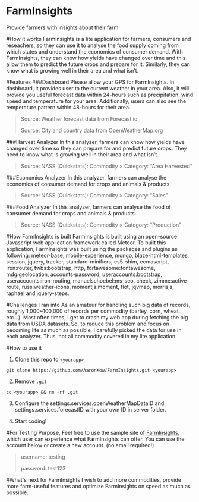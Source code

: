 # FarmInsights
Provide farmers with insights about their farm

#How it works
Farminsights is a lite application for farmers, consumers and reseachers, so they can use it to analyse the food supply coming from which states and understand the economics of consumer demand. With FarmInsights, they can know how yields have changed over time and this allow them to predict the future crops and prepare for it. Similarly, they can know what is growing well in their area and what isn’t.


#Features
###Dashboard
Please allow your GPS for FarmInsights. In dashboard, it provides user to the current weather in your area. Also, it will provide you useful forecast data within 24-hours such as precipitation, wind speed and temperature for your area. Additionally, users can also see the temperature pattern within 48-hours for their area.
>Source:
>Weather forecast data from Forecast.io
>
>Source:
>City and country data from OpenWeatherMap.org


###Harvest Analyzer
In this analyzer, farmers can know how yields have changed over time so they can prepare for and predict future crops. They need to know what is growing well in their area and what isn’t.
>Source:
>NASS (Quickstats): Commodity > Category: “Area Harvested"


###Economics Analyzer
In this analyzer, farmers can analyse the economics of consumer demand for crops and animals & products.
>Source:
>NASS (Quickstats): Commodity > Category: “Sales"


###Food Analyzer
In this analyzer, farmers can analyse the food of consumer demand for crops and animals & products.
>Source:
>NASS (Quickstats): Commodity > Category: “Production"

#How FarmInsights is built
FarmInsights is built using an open-source Javascript web application framework called Meteor. To built this application, FarmInsights was built using the packages and plugins as following:
meteor-base, mobile-experience, mongo, blaze-html-templates, session, jquery, tracker, standard-minifiers, es5-shim, ecmascript, iron:router, twbs:bootstrap, http, fortawesome:fontawesome, mdg:geolocation, accounts-password, useraccounts:bootstrap, useraccounts:iron-routing, manuelschoebel:ms-seo, check, zimme:active-route, russ:weather-icons, momentjs:moment, flot, jqvmap, morrisjs, raphael and jquery-steps.


#Challenges I ran into
As an amateur for handling such big data of records, roughly 1,000~100,000 of records per commodity (barley, corn, wheat, etc…). Most often times, I get to crash my web app during fetching the big data from USDA datasets. So, to reduce this problem and focus on  becoming lite as much as possible, I carefully picked the data for use in each analyzer. Thus, not all commodity covered in my lite application.


#How to use it
1. Clone this repo to `<yourapp>`

  `git clone https://github.com/AaronKow/FarmInsights.git <yourapp>`

2. Remove `.git`

  `cd <yourapp> && rm -rf .git`

3. Configure the settings.services.openWeatherMapDataID and settings.services.forecastID with your own ID in server folder.

4. Start coding!


#For Testing Purpose,
Feel free to use the sample site of [FarmInsights](http://162.243.137.203/), which user can experience what FarmInsights can offer. You can use the account below or create a new account. (no email required!)
>
>username: testing
>
>password: test123
>

#What's next for FarmInsights
I wish to add more commodities, provide more farm-useful features and optimize FarmInsights on speed as much as possible.